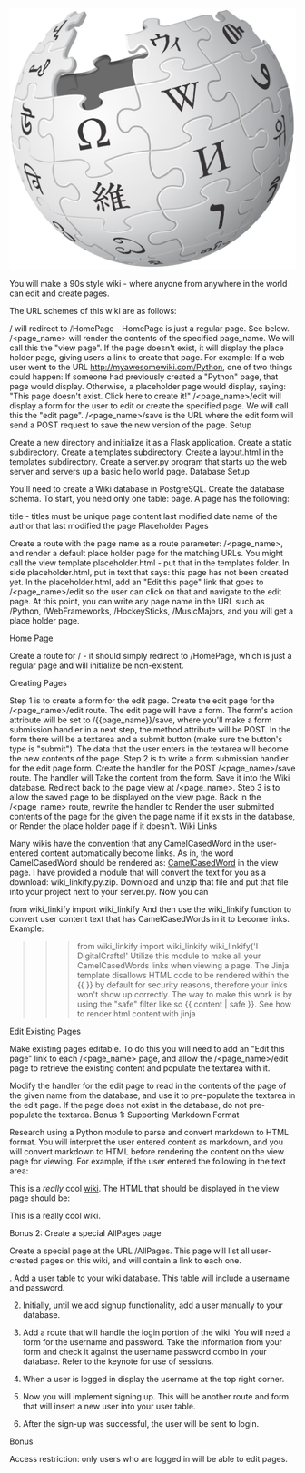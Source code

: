 ![Alt text](pics/wiki.png)

You will make a 90s style wiki - where anyone from anywhere in the world can edit and create pages.

The URL schemes of this wiki are as follows:

/ will redirect to /HomePage - HomePage is just a regular page. See below.
/<page_name> will render the contents of the specified page_name. We will call this the "view page". If the page doesn't exist, it will display the place holder page, giving users a link to create that page. For example: If a web user went to the URL http://myawesomewiki.com/Python, one of two things could happen:
If someone had previously created a "Python" page, that page would display.
Otherwise, a placeholder page would display, saying: "This page doesn't exist. Click here to create it!"
/<page_name>/edit will display a form for the user to edit or create the specified page. We will call this the "edit page".
/<page_name>/save is the URL where the edit form will send a POST request to save the new version of the page.
Setup

Create a new directory and initialize it as a Flask application.
Create a static subdirectory.
Create a templates subdirectory.
Create a layout.html in the templates subdirectory.
Create a server.py program that starts up the web server and servers up a basic hello world page.
Database Setup

You'll need to create a Wiki database in PostgreSQL. Create the database schema. To start, you need only one table: page. A page has the following:

title - titles must be unique
page content
last modified date
name of the author that last modified the page
Placeholder Pages

Create a route with the page name as a route parameter: /<page_name>, and render a default place holder page for the matching URLs. You might call the view template placeholder.html - put that in the templates folder. In side placeholder.html, put in text that says: this page has not been created yet.
In the placeholder.html, add an "Edit this page" link that goes to /<page_name>/edit so the user can click on that and navigate to the edit page.
At this point, you can write any page name in the URL such as /Python, /WebFrameworks, /HockeySticks, /MusicMajors, and you will get a place holder page.

Home Page

Create a route for / - it should simply redirect to /HomePage, which is just a regular page and will initialize be non-existent.

Creating Pages

Step 1 is to create a form for the edit page. Create the edit page for the /<page_name>/edit route. The edit page will have a form. The form's action attribute will be set to /{{page_name}}/save, where you'll make a form submission handler in a next step, the method attribute will be POST. In the form there will be a textarea and a submit button (make sure the button's type is "submit"). The data that the user enters in the textarea will become the new contents of the page.
Step 2 is to write a form submission handler for the edit page form. Create the handler for the POST /<page_name>/save route. The handler will
Take the content from the form.
Save it into the Wiki database.
Redirect back to the page view at /<page_name>.
Step 3 is to allow the saved page to be displayed on the view page. Back in the /<page_name> route, rewrite the handler to
Render the user submitted contents of the page for the given the page name if it exists in the database, or
Render the place holder page if it doesn't.
Wiki Links

Many wikis have the convention that any CamelCasedWord in the user-entered content automatically become links. As in, the word CamelCasedWord should be rendered as: <a href="/CamelCasedWord">CamelCasedWord</a> in the view page. I have provided a module that will convert the text for you as a download: wiki_linkify.py.zip. Download and unzip that file and put that file into your project next to your server.py. Now you can

from wiki_linkify import wiki_linkify
And then use the wiki_linkify function to convert user content text that has CamelCasedWords in it to become links. Example:

>>> from wiki_linkify import wiki_linkify
>>> wiki_linkify('I DigitalCrafts!'
Utilize this module to make all your CamelCasedWords links when viewing a page. The Jinja template disallows HTML code to be rendered within the {{ }} by default for security reasons, therefore your links won't show up correctly. The way to make this work is by using the "safe" filter like so {{ content | safe }}. See how to render html content with jinja

Edit Existing Pages

Make existing pages editable. To do this you will need to add an "Edit this page" link to each /<page_name> page, and allow the /<page_name>/edit page to retrieve the existing content and populate the textarea with it.

Modify the handler for the edit page to read in the contents of the page of the given name from the database, and use it to pre-populate the textarea in the edit page.
If the page does not exist in the database, do not pre-populate the textarea.
Bonus 1: Supporting Markdown Format

Research using a Python module to parse and convert markdown to HTML format. You will interpret the user entered content as markdown, and you will convert markdown to HTML before rendering the content on the view page for viewing. For example, if the user entered the following in the text area:

This is a *really* cool [wiki](https://en.wikipedia.org/wiki/Wiki).
The HTML that should be displayed in the view page should be:

This is a really cool wiki.

Bonus 2: Create a special AllPages page

Create a special page at the URL /AllPages. This page will list all user-created pages on this wiki, and will contain a link to each one.



. Add a user table to your wiki database. This table will include a username and password.

2. Initially, until we add signup functionality, add a user manually to your database.

3. Add a route that will handle the login portion of the wiki. You will need a form for the username and password. Take the information from your form and check it against the username password combo in your database. Refer to the keynote for use of sessions.

4. When a user is logged in display the username at the top right corner.

5. Now you will implement signing up. This will be another route and form that will insert a new user into your user table.

6. After the sign-up was successful, the user will be sent to login.

Bonus

Access restriction: only users who are logged in will be able to edit pages.
